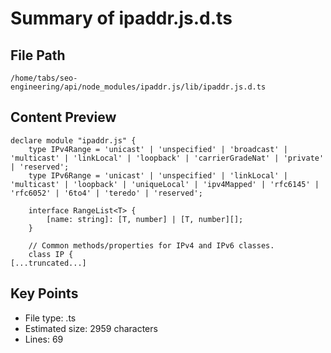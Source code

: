 # Summary of ipaddr.js.d.ts
  
## File Path
`/home/tabs/seo-engineering/api/node_modules/ipaddr.js/lib/ipaddr.js.d.ts`

## Content Preview
```
declare module "ipaddr.js" {
    type IPv4Range = 'unicast' | 'unspecified' | 'broadcast' | 'multicast' | 'linkLocal' | 'loopback' | 'carrierGradeNat' | 'private' | 'reserved';
    type IPv6Range = 'unicast' | 'unspecified' | 'linkLocal' | 'multicast' | 'loopback' | 'uniqueLocal' | 'ipv4Mapped' | 'rfc6145' | 'rfc6052' | '6to4' | 'teredo' | 'reserved';

    interface RangeList<T> {
        [name: string]: [T, number] | [T, number][];
    }

    // Common methods/properties for IPv4 and IPv6 classes.
    class IP {
[...truncated...]
```

## Key Points
- File type: .ts
- Estimated size: 2959 characters
- Lines: 69
